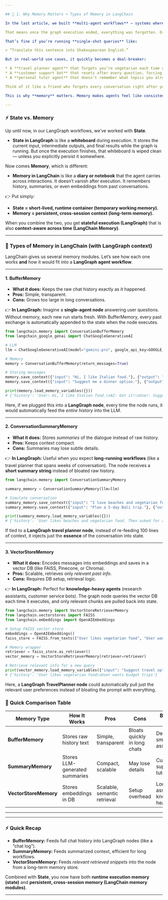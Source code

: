 ```yaml
---

## 🔹 1. Why Memory Matters + Types of Memory in LangChain

In the last article, we built **multi-agent workflows** — systems where different agents specialize in research, writing, or critique. These were powerful, but there was still one glaring limitation: they were **stateless**.

That means once the graph execution ended, everything was forgotten. Every time you started fresh, the system had no idea what you had asked before.

That’s fine if you’re running **single-shot queries** like:

> “Translate this sentence into Shakespearean English.”

But in real-world use cases, it quickly becomes a deal-breaker:

* A **travel planner agent** that forgets you’re vegetarian each time you ask for new destinations.
* A **customer support bot** that resets after every question, forcing you to re-explain your issue.
* A **personal tutor agent** that doesn’t remember what topics you already studied.

Think of it like a friend who forgets every conversation right after you hang up — frustrating and unnatural.

This is why **memory** matters. Memory makes agents feel like consistent, reliable assistants rather than one-off calculators. And here’s the key: **LangGraph + LangChain give us two separate but complementary mechanisms — state and memory.**

---
```


### ⚡ State vs. Memory

Up until now, in our LangGraph workflows, we’ve worked with **State**.

* **State in LangGraph** is like a **whiteboard** during execution. It stores the current input, intermediate outputs, and final results while the graph is running. But once the execution finishes, that whiteboard is wiped clean — unless you explicitly persist it somewhere.

Now comes **Memory**, which is different:

* **Memory in LangChain** is like a **diary or notebook** that the agent carries across interactions. It doesn’t vanish after execution. It remembers history, summaries, or even embeddings from past conversations.

👉 Put simply:

* **State = short-lived, runtime container (temporary working memory).**
* **Memory = persistent, cross-session context (long-term memory).**

When you combine the two, you get **stateful execution (LangGraph)** that is also **context-aware across time (LangChain Memory)**.

---
### 🔹 Types of Memory in LangChain (with LangGraph context)

LangChain gives us several memory modules. Let’s see how each one works **and** how it would fit into a **LangGraph agent workflow**.

---

#### 1. **BufferMemory**

* **What it does:** Keeps the raw chat history exactly as it happened.
* **Pros:** Simple, transparent.
* **Cons:** Grows too large in long conversations.

👉 **In LangGraph:**
Imagine a **single-agent node** answering user questions. Without memory, each new run starts fresh. With BufferMemory, every past exchange is automatically appended to the state when the node executes.

```python
from langchain.memory import ConversationBufferMemory
from langchain_google_genai import ChatGoogleGenerativeAI

# LLM
llm = ChatGoogleGenerativeAI(model="gemini-pro", google_api_key=GOOGLE_API_KEY)

# Memory
memory = ConversationBufferMemory(return_messages=True)

# Storing messages
memory.save_context({"input": "Hi, I like Italian food."}, {"output": "Got it!"})
memory.save_context({"input": "Suggest me a dinner option."}, {"output": "Pasta works well."})

print(memory.load_memory_variables({}))
# {'history': 'User: Hi, I like Italian food.\nAI: Got it!\nUser: Suggest me a dinner option.\nAI: Pasta works well.'}
```

Here, if we plugged this into a **LangGraph node**, every time the node runs, it would automatically feed the *entire history* into the LLM.

---

#### 2. **ConversationSummaryMemory**

* **What it does:** Stores *summaries* of the dialogue instead of raw history.
* **Pros:** Keeps context compact.
* **Cons:** Summaries may lose subtle details.

👉 **In LangGraph:**
Useful when you expect **long-running workflows** (like a travel planner that spans weeks of conversation). The node receives a **short summary string** instead of bloated raw history.

```python
from langchain.memory import ConversationSummaryMemory

summary_memory = ConversationSummaryMemory(llm=llm)

# Simulate conversation
summary_memory.save_context({"input": "I love beaches and vegetarian food."}, {"output": "Great, noted your preferences."})
summary_memory.save_context({"input": "Plan a 5-day Bali trip."}, {"output": "Sure, including beach stays & veg food."})

print(summary_memory.load_memory_variables({}))
# {'history': 'User likes beaches and vegetarian food. Then asked for a Bali trip, AI suggested accordingly.'}
```

If tied to a **LangGraph travel planner node**, instead of re-feeding 100 lines of context, it injects just the **essence** of the conversation into state.

---

#### 3. **VectorStoreMemory**

* **What it does:** Encodes messages into embeddings and saves in a vector DB (like FAISS, Pinecone, or Chroma).
* **Pros:** Scalable, retrieves only *relevant past info*.
* **Cons:** Requires DB setup, retrieval logic.

👉 **In LangGraph:**
Perfect for **knowledge-heavy agents** (research assistants, customer service bots). The graph node queries the vector DB each time it executes, and only relevant chunks are pulled back into state.

```python
from langchain.memory import VectorStoreRetrieverMemory
from langchain.vectorstores import FAISS
from langchain.embeddings import OpenAIEmbeddings

# Setup FAISS vector store
embeddings = OpenAIEmbeddings()
faiss_store = FAISS.from_texts(["User likes vegetarian food", "User wants budget trips"], embeddings)

# Memory wrapper
retriever = faiss_store.as_retriever()
vector_memory = VectorStoreRetrieverMemory(retriever=retriever)

# Retrieve relevant info for a new query
print(vector_memory.load_memory_variables({"input": "Suggest travel options"}))
# {'history': 'User likes vegetarian food\nUser wants budget trips'}
```

Here, a **LangGraph TravelPlanner node** could automatically pull just the relevant user preferences instead of bloating the prompt with everything.

### 📝 Quick Comparison Table

| Memory Type           | How It Works                   | Pros                         | Cons                         | Best Use Case                         |
| --------------------- | ------------------------------ | ---------------------------- | ---------------------------- | ------------------------------------- |
| **BufferMemory**      | Stores raw history text        | Simple, transparent          | Bloats quickly in long chats | Debugging, small assistants           |
| **SummaryMemory**     | Stores LLM-generated summaries | Compact, scalable            | May lose details             | Customer support, tutoring            |
| **VectorStoreMemory** | Stores embeddings in DB        | Scalable, semantic retrieval | Setup overhead               | Long-term assistants, knowledge-heavy |

---

---

### ⚡ Quick Recap

* **BufferMemory:** Feeds full chat history into LangGraph nodes (like a “chat log”).
* **SummaryMemory:** Feeds summarized context, efficient for long workflows.
* **VectorStoreMemory:** Feeds *relevant retrieved snippets* into the node from a long-term memory store.

Combined with **State**, you now have both **runtime execution memory (state)** and **persistent, cross-session memory (LangChain memory modules)**.

---

